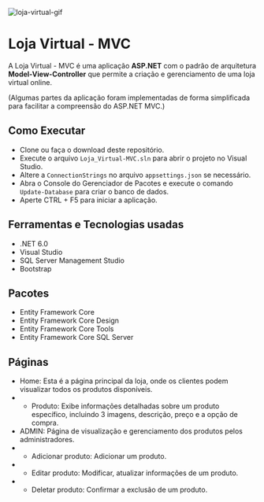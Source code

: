 ![loja-virtual-gif](https://github.com/victorumdois/Loja_Virtual-MVC/assets/88866368/c240fd6d-97b2-49ed-8418-43e681051246)

# Loja Virtual - MVC

A Loja Virtual - MVC é uma aplicação **ASP.NET** com o padrão de arquitetura **Model-View-Controller** que permite a criação e gerenciamento de uma loja virtual online.

(Algumas partes da aplicação foram implementadas de forma simplificada para facilitar a compreensão do ASP.NET MVC.)

## Como Executar

- Clone ou faça o download deste repositório.
- Execute o arquivo `Loja_Virtual-MVC.sln` para abrir o projeto no Visual Studio.
- Altere a `ConnectionStrings` no arquivo `appsettings.json` se necessário.
- Abra o Console do Gerenciador de Pacotes e execute o comando `Update-Database` para criar o banco de dados.
- Aperte CTRL + F5 para iniciar a aplicação.

## Ferramentas e Tecnologias usadas
- .NET 6.0
- Visual Studio
- SQL Server Management Studio
- Bootstrap

## Pacotes

- Entity Framework Core
- Entity Framework Core Design
- Entity Framework Core Tools
- Entity Framework Core SQL Server

## Páginas
- Home: Esta é a página principal da loja, onde os clientes podem visualizar todos os produtos disponíveis.
- - Produto: Exibe informações detalhadas sobre um produto específico, incluindo 3 imagens, descrição, preço e a opção de compra.
- ADMIN: Página de visualização e gerenciamento dos produtos pelos administradores.
- - Adicionar produto: Adicionar um produto.
- - Editar produto: Modificar, atualizar informações de um produto.
- - Deletar produto: Confirmar a exclusão de um produto.
